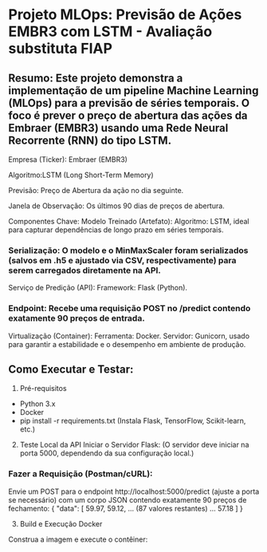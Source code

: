 # Projeto MLOps: Previsão de Ações EMBR3 com LSTM - Avaliação substituta FIAP

## Resumo: Este projeto demonstra a implementação de um pipeline Machine Learning (MLOps) para a previsão de séries temporais. O foco é prever o preço de abertura das ações da Embraer (EMBR3) usando uma Rede Neural Recorrente (RNN) do tipo LSTM.


Empresa (Ticker):	Embraer (EMBR3)

Algoritmo:LSTM (Long Short-Term Memory)

Previsão:	Preço de Abertura da ação no dia seguinte. 

Janela de Observação: Os últimos 90 dias de preços de abertura.

Componentes Chave:
Modelo Treinado (Artefato):
Algoritmo: LSTM, ideal para capturar dependências de longo prazo em séries temporais.

### Serialização: O modelo e o MinMaxScaler foram serializados (salvos em .h5 e ajustado via CSV, respectivamente) para serem carregados diretamente na API.
Serviço de Predição (API):
Framework: Flask (Python).

### Endpoint: Recebe uma requisição POST no /predict contendo exatamente 90 preços de entrada.
 Virtualização (Container):
 Ferramenta: Docker.
 Servidor: Gunicorn, usado para garantir a estabilidade e o desempenho em ambiente de produção.

## Como Executar e Testar:
1. Pré-requisitos
- Python 3.x
- Docker
- pip install -r requirements.txt (Instala Flask, TensorFlow, Scikit-learn, etc.)

2. Teste Local da API
Iniciar o Servidor Flask: (O servidor deve iniciar na porta 5000, dependendo da sua configuração local.)

### Fazer a Requisição (Postman/cURL):
Envie um POST para o endpoint http://localhost:5000/predict (ajuste a porta se necessário) com um corpo JSON contendo exatamente 90 preços de fechamento:
{
    "data": [
        59.97,
        59.12,
        ... (87 valores restantes) ...
        57.18 
    ]
}

3. Build e Execução Docker

Construa a imagem e execute o contêiner:

